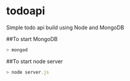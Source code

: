 # todoapi
Simple todo api build using Node and MongoDB 

##To start MongoDB
```javascript
> mongod
```

##To start node server
```javascript
> node server.js
```

